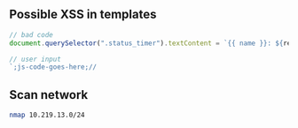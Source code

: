 ## Possible XSS in templates

```js
// bad code
document.querySelector(".status_timer").textContent = `{{ name }}: ${result}`; 
```

```js
// user input
`;js-code-goes-here;//
```

## Scan network
```sh
nmap 10.219.13.0/24
```

